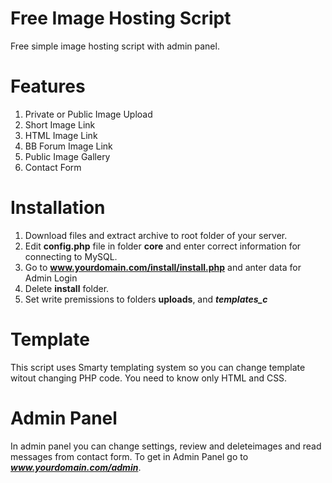 # Free Image Hosting Script
Free simple image hosting script with admin panel.

# Features
  1. Private or Public Image Upload
  2. Short Image Link
  3. HTML Image Link
  4. BB Forum Image Link
  5. Public Image Gallery
  6. Contact Form

# Installation
  1. Download files and extract archive to root folder of your server.
  2. Edit **config.php** file in folder **core** and enter correct information for connecting to MySQL.
  3. Go to **www.yourdomain.com/install/install.php** and anter data for Admin Login
  4. Delete **install** folder.
  5. Set write premissions to folders **uploads**, and ***templates_c***
  
# Template
  This script uses Smarty templating system so you can change template witout changing PHP code. You need to know only HTML and CSS.

# Admin Panel
  In admin panel you can change settings, review and deleteimages and read messages from contact form.
  To get in Admin Panel go to ***www.yourdomain.com/admin***. 
